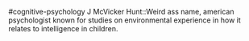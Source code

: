 #cognitive-psychology 
J McVicker Hunt::Weird ass name, american psychologist known for studies on environmental experience in how it relates to intelligence in children.